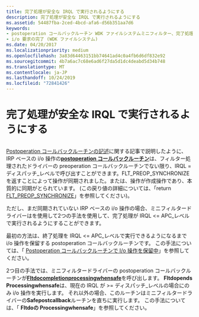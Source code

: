 ```yaml
---
title: 完了処理が安全な IRQL で実行されるようにする
description: 完了処理が安全な IRQL で実行されるようにする
ms.assetid: 54487fba-2ced-4bcd-afa6-d56b351aa7d6
keywords:
- postoperation コールバックルーチン WDK ファイルシステムミニフィルター、完了処理
- i/o 要求の完了 (WDK ファイルシステム)
ms.date: 04/20/2017
ms.localizationpriority: medium
ms.openlocfilehash: 3a83d64463151bb74641ad4c0a4fb6d6df832e92
ms.sourcegitcommit: 4b7a6ac7c68e6ad6f27da5d1dc4deabd5d34b748
ms.translationtype: MT
ms.contentlocale: ja-JP
ms.lasthandoff: 10/24/2019
ms.locfileid: "72841426"
---
```

# <a name="ensuring-that-completion-processing-is-performed-at-safe-irql"></a>完了処理が安全な IRQL で実行されるようにする


## <span id="ddk_ensuring_that_completion_processing_is_performed_at_safe_irql_if"></span><span id="DDK_ENSURING_THAT_COMPLETION_PROCESSING_IS_PERFORMED_AT_SAFE_IRQL_IF"></span>


[Postoperation コールバックルーチンの記述](writing-postoperation-callback-routines.md)に関する記事で説明したように、IRP ベースの i/o 操作の[**postoperation コールバックルーチン**](https://docs.microsoft.com/windows-hardware/drivers/ddi/fltkernel/nc-fltkernel-pflt_post_operation_callback)は、フィルター処理されたドライバーの preoperation コールバックルーチンでない限り、IRQL = ディスパッチ\_レベルで呼び出すことができます。FLT\_PREOP\_SYNCHRONIZE を返すことによって操作が同期されました。または、操作が作成操作であり、本質的に同期がとられています。 (この戻り値の詳細については、「return [FLT\_PREOP\_SYNCHRONIZE](returning-flt-preop-synchronize.md)」を参照してください)。

ただし、まだ同期されていない IRP ベースの i/o 操作の場合、ミニフィルタードライバーはを使用して2つの手法を使用して、完了処理が IRQL &lt;= APC\_レベルで実行されるようにすることができます。

最初の方法は、終了処理を IRQL &lt;= APC\_レベルで実行できるようになるまで i/o 操作を保留する postoperation コールバックルーチンです。 この手法については、「 [Postoperation コールバックルーチンで I/o 操作を保留中](pending-an-i-o-operation-in-a-postoperation-callback-routine.md)」を参照してください。

2つ目の手法では、ミニフィルタードライバーの postoperation コールバックルーチンが[**Fltdocompletionprocessingwhensafe**](https://docs.microsoft.com/windows-hardware/drivers/ddi/fltkernel/nf-fltkernel-fltdocompletionprocessingwhensafe)を呼び出します。 **Fltdopends Processingwhensafe**は、現在の IRQL が &gt;= ディスパッチ\_レベルの場合にのみ i/o 操作を実行します。 それ以外の場合、このルーチンはミニフィルタードライバーの**Safepostcallback**ルーチンを直ちに実行します。 この手法については、「 **Fltdoの Processingwhensafe**」を参照してください。

 

 





